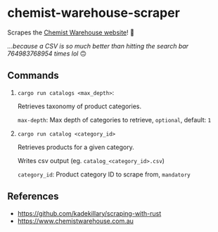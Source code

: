 # chemist-warehouse-scraper

Scrapes the [Chemist Warehouse website](https://www.chemistwarehouse.com.au)! 🦀

_...because a CSV is so much better than hitting the search bar 764983768954 times lol_ 🙃

## Commands

1. `cargo run catalogs <max_depth>`:

   Retrieves taxonomy of product categories.

   `max-depth`: Max depth of categories to retrieve, `optional`, default: `1`

2. `cargo run catalog <category_id>`

   Retrieves products for a given category.

   Writes csv output (eg. `catalog_<category_id>.csv`)

   `category_id`: Product category ID to scrape from, `mandatory`

## References

- https://github.com/kadekillary/scraping-with-rust
- https://www.chemistwarehouse.com.au

